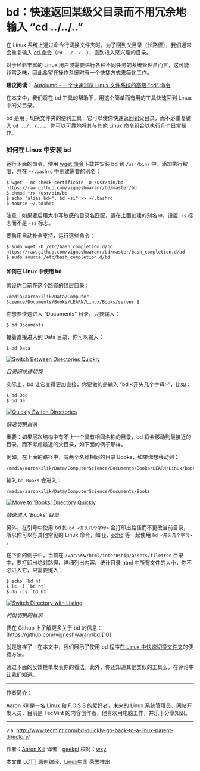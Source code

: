 bd：快速返回某级父目录而不用冗余地输入 “cd ../../..”
============================================================

在 Linux 系统上通过命令行切换文件夹时，为了回到父目录（长路径），我们通常会重复输入 [cd 命令][1]（`cd ../../..`），直到进入感兴趣的目录。

对于经验丰富的 Linux 用户或需要进行各种不同任务的系统管理员而言，这可能非常乏味，因此希望在操作系统时有一个快捷方式来简化工作。

**建议阅读：** [Autojump - 一个快速浏览 Linux 文件系统的高级 “cd” 命令][2]

在本文中，我们将在 bd 工具的帮助下，用这个简单而有用的工具快速回到 Linux 中的父目录。

bd 是用于切换文件夹的便利工具，它可以使你快速返回到父目录，而不必重复键入 `cd ../../..` 。 你可以可靠地将其与其他 Linux 命令组合以执行几个日常操作。

### 如何在 Linux 中安装 bd

运行下面的命令，使用 [wget 命令][3]下载并安装 bd 到 `/usr/bin/` 中，添加执行权限，并在 `~/.bashrc` 中创建需要的别名：

```
$ wget --no-check-certificate -O /usr/bin/bd https://raw.github.com/vigneshwaranr/bd/master/bd
$ chmod +rx /usr/bin/bd
$ echo 'alias bd=". bd -si" >> ~/.bashrc
$ source ~/.bashrc
```

注意：如果要启用大小写敏感的目录名匹配，请在上面创建的别名中，设置  `-s` 标志而不是 `-si` 标志。

要启用自动补全支持，运行这些命令：

```
$ sudo wget -O /etc/bash_completion.d/bd https://raw.github.com/vigneshwaranr/bd/master/bash_completion.d/bd
$ sudo source /etc/bash_completion.d/bd
```

#### 如何在 Linux 中使用 bd

假设你目前在这个路径的顶层目录：

```
/media/aaronkilik/Data/Computer Science/Documents/Books/LEARN/Linux/Books/server $ 
```

你想要快速进入 “Documents” 目录，只要输入：

```
$ bd Documents
```

接着直接进入到 Data 目录，你可以输入：

```
$ bd Data
```
[
 ![Switch Between Directories Quickly](http://www.tecmint.com/wp-content/uploads/2017/03/Switch-Between-Directories-Quickly.png) 
][4]

*目录间快速切换*

实际上，bd 让它变得更加直接，你要做的是输入 “bd <开头几个字母>”，比如：

```
$ bd Doc
$ bd Da
```
[
 ![Quickly Switch Directories](http://www.tecmint.com/wp-content/uploads/2017/03/Quickly-Switch-Directories.png) 
][5]

*快速切换目录*

重要：如果层次结构中有不止一个具有相同名称的目录，bd 将会移动到最接近的目录，而不考虑最近的父目录，如下面的例子那样。

例如，在上面的路径中，有两个名称相同的目录 Books，如果你想移动到：

```
/media/aaronkilik/Data/ComputerScience/Documents/Books/LEARN/Linux/Books
```

输入 `bd Books` 会进入：

```
/media/aaronkilik/Data/ComputerScience/Documents/Books
```
[
 ![Move to 'Books' Directory Quickly](http://www.tecmint.com/wp-content/uploads/2017/03/Move-to-Directory-Quickly.png) 
][6]

*快速进入 ‘Books’ 目录*

另外，在引号中使用 bd 如 ``bd <开头几个字母>`` 会打印出路径而不更改当前目录，所以你可以与其他常见的 Linux 命令，如 [ls][7]，[echo][8] 等一起使用 ``bd <开头几个字母>`` 。

在下面的例子中，当前在 `/var/www/html/internship/assets/filetree` 目录中，要打印出绝对路径、详细列出内容、统计目录 html 中所有文件的大小，你不必进入它，只需要键入：

```
$ echo `bd ht`
$ ls -l `bd ht`
$ du -cs `bd ht`
```
[
 ![Switch Directory with Listing](http://www.tecmint.com/wp-content/uploads/2017/03/Switch-Directory-with-Listing.png) 
][9]

*列出切换的目录*

要在 Github 上了解更多关于 bd 的信息：[https://github.com/vigneshwaranr/bd][10]

就是这样了！在本文中，我们展示了使用 bd 程序[在 Linux 中快速切换文件夹][11]的便捷方法。

通过下面的反馈栏单发表你的看法。此外，你还知道其他类似的工具么，在评论中让我们知道。

--------------------------------------------------------------------------------

作者简介：

Aaron Kili是一名 Linux 和 F.O.S.S 的爱好者，未来的 Linux 系统管理员、网站开发人员，目前是 TecMint 的内容创作者，他喜欢用电脑工作，并乐于分享知识。

---------------

via: http://www.tecmint.com/bd-quickly-go-back-to-a-linux-parent-directory/

作者：[Aaron Kili][a]
译者：[geekpi](https://github.com/geekpi)
校对：[wxy](https://github.com/wxy)

本文由 [LCTT](https://github.com/LCTT/TranslateProject) 原创编译，[Linux中国](https://linux.cn/) 荣誉推出

[a]:http://www.tecmint.com/author/aaronkili/
[1]:http://www.tecmint.com/cd-command-in-linux/
[2]:https://linux.cn/article-5983-1.html
[3]:http://www.tecmint.com/10-wget-command-examples-in-linux/
[4]:http://www.tecmint.com/wp-content/uploads/2017/03/Switch-Between-Directories-Quickly.png
[5]:http://www.tecmint.com/wp-content/uploads/2017/03/Quickly-Switch-Directories.png
[6]:http://www.tecmint.com/wp-content/uploads/2017/03/Move-to-Directory-Quickly.png
[7]:http://www.tecmint.com/tag/linux-ls-command/
[8]:http://www.tecmint.com/echo-command-in-linux/
[9]:http://www.tecmint.com/wp-content/uploads/2017/03/Switch-Directory-with-Listing.png
[10]:https://github.com/vigneshwaranr/bd
[11]:https://linux.cn/article-5983-1.html
[12]:http://www.tecmint.com/author/aaronkili/
[13]:http://www.tecmint.com/10-useful-free-linux-ebooks-for-newbies-and-administrators/
[14]:http://www.tecmint.com/free-linux-shell-scripting-books/
